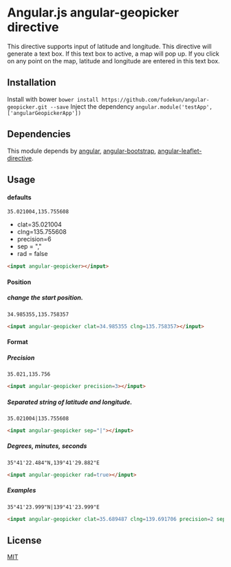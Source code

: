 # Angular.js angular-geopicker directive
This directive supports input of latitude and longitude.
This directive will generate a text box. If this text box to active, a map will pop up. If you click on any point on the map, latitude and longitude are entered in this text box.

## Installation
Install with bower `bower install https://github.com/fudekun/angular-geopicker.git --save`
Inject the dependency `angular.module('testApp', ['angularGeopickerApp'])`

## Dependencies
This module depends by [angular](https://github.com/angular/angular.js), [angular-bootstrap](https://github.com/angular-ui/bootstrap), [angular-leaflet-directive](https://github.com/tombatossals/angular-leaflet-directive).

## Usage
#### defaults
`35.021004,135.755608`
- clat=35.021004
- clng=135.755608
- precision=6
- sep = ","
- rad = false

```html
<input angular-geopicker></input>
```


#### Position
##### change the start position.
`34.985355,135.758357`
```html
<input angular-geopicker clat=34.985355 clng=135.758357></input>
```

#### Format
##### Precision
`35.021,135.756`
```html
<input angular-geopicker precision=3></input>
```

##### Separated string of latitude and longitude.
`35.021004|135.755608`
```html
<input angular-geopicker sep="|"></input>
```

##### Degrees, minutes, seconds
`35°41'22.484"N,139°41'29.882"E`
```html
<input angular-geopicker rad=true></input>
```

##### Examples
`35°41'23.999"N|139°41'23.999"E`
```html
<input angular-geopicker clat=35.689487 clng=139.691706 precision=2 sep="|" rad=true></input>
```


## License
[MIT](https://github.com/fudekun/angular-geopicker/blob/master/LICENSE)
